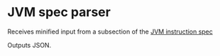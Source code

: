 # JVM spec parser

Receives minified input from a subsection of the [JVM instruction spec](https://docs.oracle.com/javase/specs/jvms/se12/html/jvms-6.html)

Outputs JSON.
